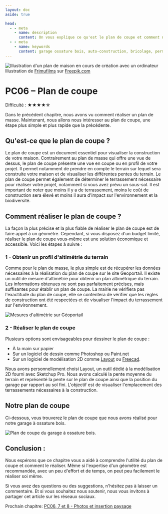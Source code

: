 ```yaml
---
layout: doc
aside: true

head:
  - - meta
    - name: description
      content: On vous explique ce qu'est le plan de coupe et comment nous avons réalisé le notre pour notre demande de permis de construire concernant l'autoconstruction de notre garage en ossature bois de 50 mètres carrés.
  - - meta
    - name: keywords
      content: garage ossature bois, auto-construction, bricolage, permis de construire, Plan de coupe, PC03, PCMI03, plan de coupe pour permis de construire
---
```


<Image src="/media/blog/permis_construire/plan_coupe/miniature.jpg" alt="Illustration d'un plan de maison en cours de création avec un ordinateur" class="mb-8">
  Illustration de <a href="https://www.freepik.com/free-vector/wooden-house-with-garage_6967668.htm" target="_blank">Frimufilms</a> sur <a href="https://www.freepik.com">Freepik.com</a>
</Image>

# PC06 – Plan de coupe

Difficulté : <span class="text-blue-500">★★★★</span>☆

Dans le précédent chapitre, nous avons vu comment réaliser un plan de masse. Maintenant, nous allons nous intéresser au plan de coupe, une étape plus simple et plus rapide que la précédente.

## Qu'est-ce que le plan de coupe ?

Le plan de coupe est un document essentiel pour visualiser la construction de votre maison. Contrairement au plan de masse qui offre une vue de dessus, le plan de coupe présente une vue en coupe ou en profil de votre projet. Il permet notamment de prendre en compte le terrain sur lequel sera construite votre maison et de visualiser les différentes pentes du terrain. Le plan de coupe permet également de déterminer le terrassement nécessaire pour réaliser votre projet, notamment si vous avez prévu un sous-sol. Il est important de noter que moins il y a de terrassement, moins le coût de construction sera élevé et moins il aura d'impact sur l'environnement et la biodiversité.

## Comment réaliser le plan de coupe ?

La façon la plus précise et la plus fiable de réaliser le plan de coupe est de faire appel à un géomètre. Cependant, si vous disposez d'un budget limité, réaliser le plan de coupe vous-même est une solution économique et accessible. Voici les étapes à suivre :

### 1 - Obtenir un profil d'altimétrie du terrain

Comme pour le plan de masse, le plus simple est de récupérer les données nécessaires à la réalisation du plan de coupe sur le site Geoportail. Il existe un outil de mesure d'altimétrie pour obtenir un plan altimétrique du terrain. Les informations obtenues ne sont pas parfaitement précises, mais suffisantes pour établir un plan de coupe. La mairie ne vérifiera pas l'exactitude du plan de coupe, elle se contentera de vérifier que les règles de construction ont été respectées et de visualiser l'impact du terrassement sur l'environnement.

<Image src="/media/blog/permis_construire/plan_coupe/geoportail.jpg" alt="Mesures d'altimétrie sur Géoportail" clickable />

### 2 - Réaliser le plan de coupe

Plusieurs options sont envisageables pour dessiner le plan de coupe :

- À la main sur papier
- Sur un logiciel de dessin comme Photoshop ou Paint.net
- Sur un logiciel de modélisation 2D comme [Layout](https://www.sketchup.com/fr/products/layout) ou [Freecad](https://freecad.org/).

Nous avons personnellement choisi Layout, un outil dédié à la modélisation 2D fourni avec Sketchup Pro. Nous avons calculé la pente moyenne du terrain et représenté la pente sur le plan de coupe ainsi que la position du garage par rapport au sol fini. L'objectif est de visualiser l'emplacement des terrassements nécessaires à la construction.

## Notre plan de coupe

Ci-dessous, vous trouverez le plan de coupe que nous avons réalisé pour notre garage à ossature bois.

<Image
    src="/media/blog/permis_construire/plan_coupe/plan_coupe.jpg"
    alt="Plan de coupe du garage à ossature bois."
    clickable
/>

## Conclusion :

Nous espérons que ce chapitre vous a aidé à comprendre l'utilité du plan de coupe et comment le réaliser. Même si l'expertise d'un géomètre est recommandée, avec un peu d'effort et de temps, on peut peu facilement le réaliser soi même.

Si vous avez des questions ou des suggestions, n'hésitez pas à laisser un commentaire. Et si vous souhaitez nous soutenir, nous vous invitons à partager cet article sur les réseaux sociaux.

Prochain chapitre: [PC06, 7 et 8 - Photos et insertion paysage ]()

<Comments
    pageId="permis_construire_plan_coupe" 
    pageUrl="https://le-hangar-a-bananes.fr/blog/articles/permis_construire/plan_coupe.html" 
    pageTitle="Le permis de construire - plan de coupe"
/>
